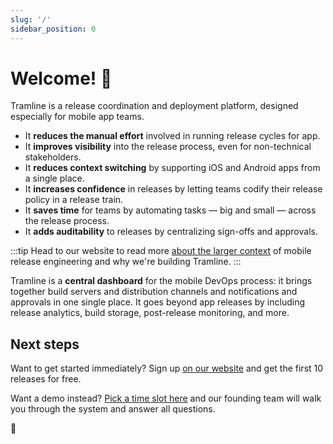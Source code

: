 ```yaml
---
slug: '/'
sidebar_position: 0
---
```


# Welcome! 👋

Tramline is a release coordination and deployment platform, designed especially for mobile app teams.

- It **reduces the manual effort** involved in running release cycles for app.
- It **improves visibility** into the release process, even for non-technical stakeholders.
- It **reduces context switching** by supporting iOS and Android apps from a single place.
- It **increases confidence** in releases by letting teams codify their release policy in a release train.
- It **saves time** for teams by automating tasks — big and small — across the release process.
- It **adds auditability** to releases by centralizing sign-offs and approvals.

:::tip
Head to our website to read more [about the larger context](https://tramline.app/why) of mobile release engineering and why we're building Tramline.
:::

Tramline is a **central dashboard** for the mobile DevOps process: it brings together build servers and distribution channels and notifications and approvals in one single place. It goes beyond app releases by including release analytics, build storage, post-release monitoring, and more.

## Next steps

Want to get started immediately? Sign up [on our website](https://tramline.dev/users/sign_up) and get the first 10 releases for free.

Want a demo instead? [Pick a time slot here](https://calendly.com/tramline/45/) and our founding team will walk you through the system and answer all questions.

🚃
